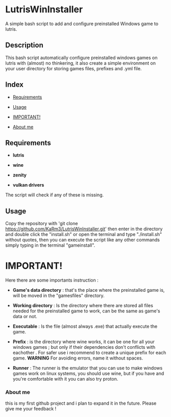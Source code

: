 # LutrisWinInstaller

A simple bash script to add and configure preinstalled Windows game to lutris.

  

## Description

This bash script automatically configure preinstalled windows games on lutris with (almost) no thinkering, it also create a simple environment on your user directory for storing games files, prefixes and .yml file.

  

## Index

- [Requirements](#requirements)

- [Usage](#usage)

- [IMPORTANT!](#important)

- [About me](#about-me)

  
  

## Requirements

*  **lutris**

*  **wine**

*  **zenity**

*  **vulkan drivers**

  

The script will check if any of these is missing.

## Usage

Copy the repository with 'git clone https://github.com/KaRm3/LutrisWinInstaller.git' then enter in the directory and double click the "install.sh" or open the terminal and type "./install.sh" without quotes, then you can execute the script like any other commands simply typing in the terminal "gameinstall".

  

# IMPORTANT!

Here there are some importants instruction :

  

*  **Game's data directory** : that's the place where the preinstalled game is, will be moved in the "gamesfiles" directory.

  

*  **Working directory** : Is the directory where there are stored all files needed for the preinstalled game to work, can be the same as game's data or not.

  

*  **Executable** : Is the file (almost always .exe) that actually execute the game.

  

*  **Prefix** : is the directory where wine works, it can be one for all your windows games ; but only if their dependencies don't conflicts with eachother . For safer use i recommend to create a unique prefix for each game. **WARNING** For avoiding errors, name it without spaces.


*  **Runner** : The runner is the emulator that you can use to make windows games work on linux systems, you should use wine, but if you have and you're comfortable with it you can also try proton.


### About me
this is my first github project and i plan to expand it in the future. Please give me your feedback !
